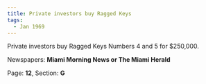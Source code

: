 ```yaml
---  
title: Private investors buy Ragged Keys  
tags:  
  - Jan 1969  
---  
```

  
Private investors buy Ragged Keys Numbers 4 and 5 for $250,000.  
  
Newspapers: **Miami Morning News or The Miami Herald**  
  
Page: **12**, Section: **G** 
